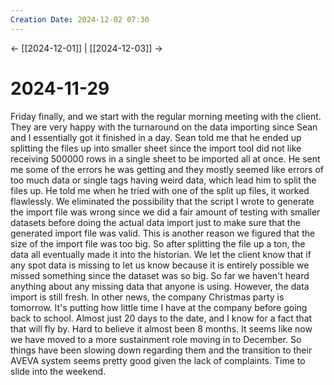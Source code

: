 ```yaml
---
Creation Date: 2024-12-02 07:30
---
```


<- [[2024-12-01]] | [[2024-12-03]]  ->

# 2024-11-29
Friday finally, and we start with the regular morning meeting with the client.
They are very happy with the turnaround on the data importing since Sean and I
essentially got it finished in a day. Sean told me that he ended up splitting
the files up into smaller sheet since the import tool did not like receiving
500000 rows in a single sheet to be imported all at once. He sent me some of the
errors he was getting and they mostly seemed like errors of too much data or
single tags having weird data, which lead him to split the files up. He told me
when he tried with one of the split up files, it worked flawlessly. We
eliminated the possibility that the script I wrote to generate the import file
was wrong since we did a fair amount of testing with smaller datasets before
doing the actual data import just to make sure that the generated import file
was valid. This is another reason we figured that the size of the import file
was too big. So after splitting the file up a ton, the data all eventually made
it into the historian. We let the client know that if any spot data is missing
to let us know because it is entirely possible we missed something since the
dataset was so big. So far we haven't heard anything about any missing data that
anyone is using. However, the data import is still fresh. In other news, the
company Christmas party is tomorrow. It's putting how little time I have at the
company before going back to school. Almost just 20 days to the date, and I know
for a fact that that will fly by. Hard to believe it almost been 8 months. It
seems like now we have moved to a more sustainment role moving in to December.
So things have been slowing down regarding them and the transition to their
AVEVA system seems pretty good given the lack of complaints. Time to slide into
the weekend.